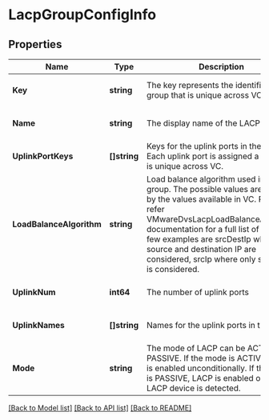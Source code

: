 # LacpGroupConfigInfo

## Properties
Name | Type | Description | Notes
------------ | ------------- | ------------- | -------------
**Key** | **string** | The key represents the identifier for the group that is unique across VC.  | [optional] [default to null]
**Name** | **string** | The display name of the LACP group. | [optional] [default to null]
**UplinkPortKeys** | **[]string** | Keys for the uplink ports in the group. Each uplink port is assigned a key that is unique across VC.  | [optional] [default to null]
**LoadBalanceAlgorithm** | **string** | Load balance algorithm used in LACP group. The possible values are dictated by the values available in VC. Please refer VMwareDvsLacpLoadBalanceAlgorithm documentation for a full list of values. A few examples are srcDestIp where source and destination IP are considered, srcIp where only source IP is considered.  | [optional] [default to null]
**UplinkNum** | **int64** | The number of uplink ports | [optional] [default to null]
**UplinkNames** | **[]string** | Names for the uplink ports in the group. | [optional] [default to null]
**Mode** | **string** | The mode of LACP can be ACTIVE or PASSIVE. If the mode is ACTIVE, LACP is enabled unconditionally. If the mode is PASSIVE, LACP is enabled only if LACP device is detected.  | [optional] [default to null]

[[Back to Model list]](../README.md#documentation-for-models) [[Back to API list]](../README.md#documentation-for-api-endpoints) [[Back to README]](../README.md)

